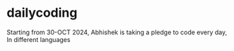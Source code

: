 # dailycoding
Starting from 30-OCT 2024, Abhishek is taking a pledge to code every day, In different languages
